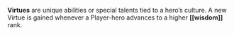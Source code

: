 **Virtues** are unique abilities or special talents tied to a hero’s culture. A new Virtue is gained whenever a Player-hero advances to a higher **[[wisdom]]** rank.